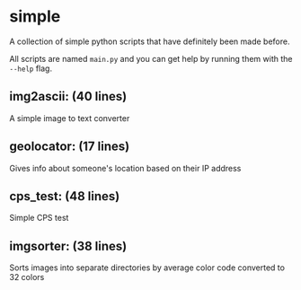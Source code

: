 # simple
A collection of simple python scripts that have definitely been made before.

All scripts are named `main.py` and you can get help by running them with the `--help` flag.

## img2ascii: (40 lines)
A simple image to text converter

## geolocator: (17 lines)
Gives info about someone's location based on their IP address

## cps_test: (48 lines)
Simple CPS test

## imgsorter: (38 lines)
Sorts images into separate directories by average color code converted to 32 colors
